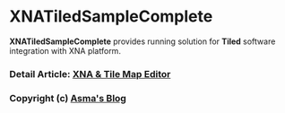 # XNATiledSampleComplete
**XNATiledSampleComplete** provides running solution for **Tiled** software integration with XNA platform.

### Detail Article: [XNA & Tile Map Editor](https://bit.ly/2Dz5JsL)

### Copyright (c) [Asma's Blog](https://www.asmak9.com/)
